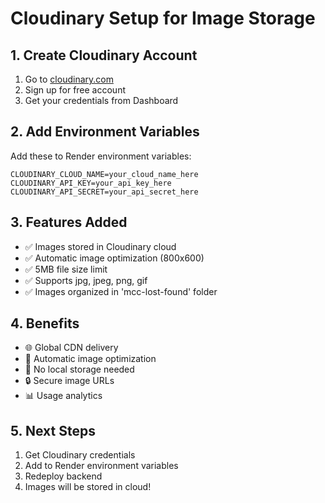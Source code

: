 # Cloudinary Setup for Image Storage

## 1. Create Cloudinary Account
1. Go to [cloudinary.com](https://cloudinary.com)
2. Sign up for free account
3. Get your credentials from Dashboard

## 2. Add Environment Variables
Add these to Render environment variables:

```
CLOUDINARY_CLOUD_NAME=your_cloud_name_here
CLOUDINARY_API_KEY=your_api_key_here  
CLOUDINARY_API_SECRET=your_api_secret_here
```

## 3. Features Added
- ✅ Images stored in Cloudinary cloud
- ✅ Automatic image optimization (800x600)
- ✅ 5MB file size limit
- ✅ Supports jpg, jpeg, png, gif
- ✅ Images organized in 'mcc-lost-found' folder

## 4. Benefits
- 🌐 Global CDN delivery
- 📱 Automatic image optimization
- 💾 No local storage needed
- 🔒 Secure image URLs
- 📊 Usage analytics

## 5. Next Steps
1. Get Cloudinary credentials
2. Add to Render environment variables
3. Redeploy backend
4. Images will be stored in cloud!